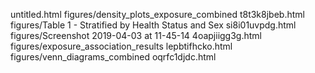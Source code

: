 untitled.html
figures/density_plots_exposure_combined
t8t3k8jbeb.html
figures/Table 1 - Stratified by Health Status and Sex
si8i01uvpdg.html
figures/Screenshot 2019-04-03 at 11-45-14
4oapjiigg3g.html
figures/exposure_association_results
lepbtifhcko.html
figures/venn_diagrams_combined
oqrfc1djdc.html